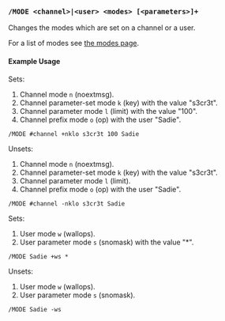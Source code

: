 <!-- This file contains a page fragment. Any changes will affect all pages that include it. -->

### `/MODE <channel>|<user> <modes> [<parameters>]+`

Changes the modes which are set on a channel or a user.

For a list of modes see [the modes page](/3/modes).

#### Example Usage

Sets:

1. Channel mode `n` (noextmsg).
2. Channel parameter-set mode `k` (key) with the value "s3cr3t".
3. Channel parameter mode `l` (limit) with the value "100".
4. Channel prefix mode `o` (op) with the user "Sadie".

```plaintext
/MODE #channel +nklo s3cr3t 100 Sadie
```

Unsets:

1. Channel mode `n` (noextmsg).
2. Channel parameter-set mode `k` (key) with the value "s3cr3t".
3. Channel parameter mode `l` (limit).
4. Channel prefix mode `o` (op) with the user "Sadie".

```plaintext
/MODE #channel -nklo s3cr3t Sadie
```

Sets:

1. User mode `w` (wallops).
2. User parameter mode `s` (snomask) with the value "*".

```plaintext
/MODE Sadie +ws *
```

Unsets:

1. User mode `w` (wallops).
2. User parameter mode `s` (snomask).

```plaintext
/MODE Sadie -ws
```
